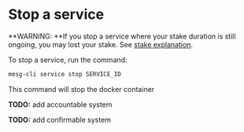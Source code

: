 # Stop a service

**WARNING: **If you stop a service where your stake duration is still ongoing, you may lost your stake. See [stake explanation](/service/run/README.md).

To stop a service, run the command:

```bash
mesg-cli service stop SERVICE_ID
```

This command will  stop the docker container 

**TODO:** add accountable system

**TODO:** add confirmable system

